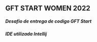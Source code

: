 ## GFT START WOMEN 2022

##### Desafio de entrega de codigo GFT Start 
##### IDE utilizada Intellij

